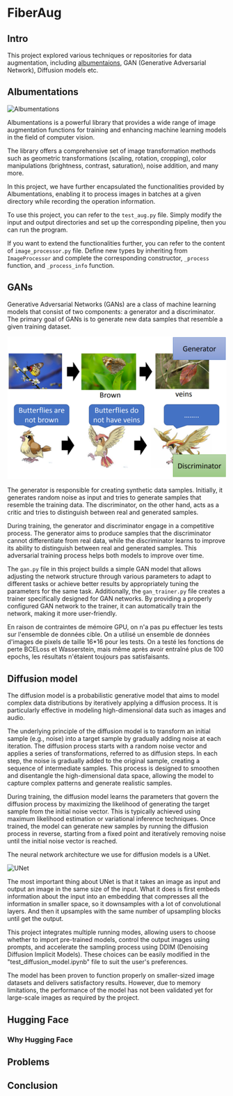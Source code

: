 # FiberAug
## Intro
This project explored various techniques or repositories for data augmentation, including [albumentaions](https://github.com/albumentations-team/albumentations), GAN (Generative Adversarial Network), Diffusion models etc.

## Albumentations
![Albumentations](https://camo.githubusercontent.com/3bb6e4bb500d96ad7bb4e4047af22a63ddf3242a894adf55ebffd3e184e4d113/68747470733a2f2f686162726173746f726167652e6f72672f776562742f62642f6e652f72762f62646e6572763563746b75646d73617a6e687734637273646669772e6a706567)

Albumentations is a powerful library that provides a wide range of image augmentation functions for training and enhancing machine learning models in the field of computer vision.

The library offers a comprehensive set of image transformation methods such as geometric transformations (scaling, rotation, cropping), color manipulations (brightness, contrast, saturation), noise addition, and many more.

In this project, we have further encapsulated the functionalities provided by Albumentations, enabling it to process images in batches at a given directory while recording the operation information.

To use this project, you can refer to the `test_aug.py` file. Simply modify the input and output directories and set up the corresponding pipeline, then you can run the program.

If you want to extend the functionalities further, you can refer to the content of `image_processor.py` file. Define new types by inheriting from `ImageProcessor` and complete the corresponding constructor, `_process` function, and `_process_info` function.

## GANs
Generative Adversarial Networks (GANs) are a class of machine learning models that consist of two components: a generator and a discriminator. The primary goal of GANs is to generate new data samples that resemble a given training dataset.

![GANs](https://github.com/HoarfrostRaven/FibreAug/blob/main/readme_images/basic_gan.PNG?raw=true)

The generator is responsible for creating synthetic data samples. Initially, it generates random noise as input and tries to generate samples that resemble the training data. The discriminator, on the other hand, acts as a critic and tries to distinguish between real and generated samples.

During training, the generator and discriminator engage in a competitive process. The generator aims to produce samples that the discriminator cannot differentiate from real data, while the discriminator learns to improve its ability to distinguish between real and generated samples. This adversarial training process helps both models to improve over time.

The `gan.py` file in this project builds a simple GAN model that allows adjusting the network structure through various parameters to adapt to different tasks or achieve better results by appropriately tuning the parameters for the same task. Additionally, the `gan_trainer.py` file creates a trainer specifically designed for GAN networks. By providing a properly configured GAN network to the trainer, it can automatically train the network, making it more user-friendly.

En raison de contraintes de mémoire GPU, on n'a pas pu effectuer les tests sur l'ensemble de données cible. On a utilisé un ensemble de données d'images de pixels de taille 16*16 pour les tests. On a testé les fonctions de perte BCELoss et Wasserstein, mais même après avoir entraîné plus de 100 epochs, les résultats n'étaient toujours pas satisfaisants.

## Diffusion model
The diffusion model is a probabilistic generative model that aims to model complex data distributions by iteratively applying a diffusion process. It is particularly effective in modeling high-dimensional data such as images and audio.

The underlying principle of the diffusion model is to transform an initial sample (e.g., noise) into a target sample by gradually adding noise at each iteration. The diffusion process starts with a random noise vector and applies a series of transformations, referred to as diffusion steps. In each step, the noise is gradually added to the original sample, creating a sequence of intermediate samples. This process is designed to smoothen and disentangle the high-dimensional data space, allowing the model to capture complex patterns and generate realistic samples.

During training, the diffusion model learns the parameters that govern the diffusion process by maximizing the likelihood of generating the target sample from the initial noise vector. This is typically achieved using maximum likelihood estimation or variational inference techniques. Once trained, the model can generate new samples by running the diffusion process in reverse, starting from a fixed point and iteratively removing noise until the initial noise vector is reached.

The neural network architecture we use for diffusion models is a UNet.

![UNet](https://hoarfrostraven.github.io/2023/06/12/Deep-Learning-Diffusion-Models-Part-2/Model%20Structure.jpg)

The most important thing about UNet is that it takes an image as input and output an image in the same size of the input. What it does is first embeds information about the input into an embedding that compresses all the information in smaller space, so it downsamples with a lot of convolutional layers. And then it upsamples with the same number of upsampling blocks until get the output.

This project integrates multiple running modes, allowing users to choose whether to import pre-trained models, control the output images using prompts, and accelerate the sampling process using DDIM (Denoising Diffusion Implicit Models). These choices can be easily modified in the "test_diffusion_model.ipynb" file to suit the user's preferences.

The model has been proven to function properly on smaller-sized image datasets and delivers satisfactory results. However, due to memory limitations, the performance of the model has not been validated yet for large-scale images as required by the project.

## Hugging Face
### Why Hugging Face

## Problems

## Conclusion